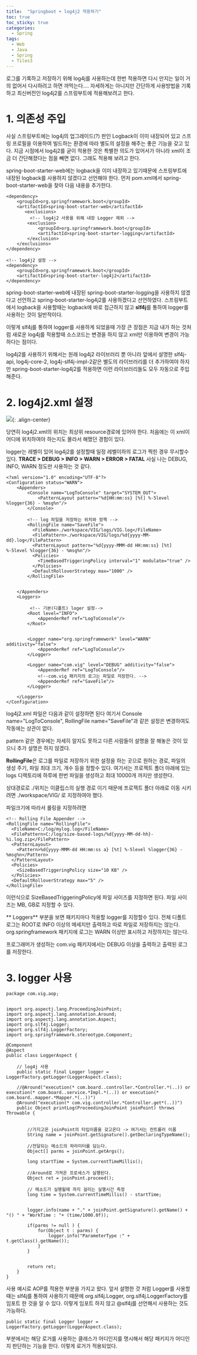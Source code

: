 ```yaml
---
title:  "Springboot + log4j2 적용하기"
toc: true
toc_sticky: true
categories:
  - Spring
tags:  
  - Web
  - Java
  - Spring
  - Tiles3
---
```

로그를 기록하고 저장하기 위해 log4j를 사용하는데 한번 적용하면 다시 만지는 일이 거의 없어서 다시하려고 하면 까먹는다.... 자세하게는 아니지만 간단하게 사용방법을 기록하고 최신버전인 log4j2를 스프링부트에 적용해보려고 한다. 

# 1. 의존성 주입
사실 스프링부트에는 log4j의 업그레이드(?) 판인 Logback이 이미 내장되어 있고 스프링 프로필을 이용하여 빌드하는 환경에 따라 별도의 설정을 해주는 좋은 기능을 갖고 있다. 지금 시점에서 log4j2를 굳이 적용한 것은 특별한 의도가 있어서가 아니라 xml이 조금 더 간단해졌다는 점을 빼면 없다. 그래도 적용해 보려고 한다.

spring-boot-starter-web에는 logback을 이미 내장하고 있기때문에 스프링부트에 내장된 logback를 사용하지 않겠다고 선언해야 한다. 먼저 pom.xml에서  spring-boot-starter-web을 찾아 다음 내용을 추가한다.

```
<dependency>
	<groupId>org.springframework.boot</groupId>
	<artifactId>spring-boot-starter-web</artifactId>				
	   <exclusions>
		 <!-- log4j2 사용을 위해 내장 Logger 제외 -->
		<exclusion>
			<groupId>org.springframework.boot</groupId>
			<artifactId>spring-boot-starter-logging</artifactId>
		</exclusion>
	</exclusions>
</dependency>

<!-- log4j2 설정 -->
<dependency>
	<groupId>org.springframework.boot</groupId>
	<artifactId>spring-boot-starter-log4j2</artifactId>
</dependency>
```

spring-boot-starter-web에 내장된 spring-boot-starter-logging을 사용하지 않겠다고 선언하고 spring-boot-starter-log4j2를 사용하겠다고 선언하였다. 스프링부트에서 logback을 사용할때는 logback에 바로 접근하지 않고 **slf4j**를 통하여 logger를 사용하는 것이 일반적이다. 

이렇게 slf4j를 통하여 logger를 사용하게 되었을때 가장 큰 장점은 지금 내가 하는 것처럼 새로운 log4j를 적용할때 소스코드는 변경을 하지 않고 xml만 이용하여 변경이 가능하다는 점이다. 


log4j2를 사용하기 위해서는 원래 log4j2 라이브러리 뿐 아니라 앞에서 설명한 slf4j-api, log4j-core-2, log4j-slf4j-impl-2같은 별도의 라이브러리를 더 추가하여야 하지만 spring-boot-starter-log4j2를 적용하면 이런 라이브러리들도 모두 자동으로 주입해준다. 

# 2. log4j2.xml 설정
![](/assets/images/it/imlog6e54j32g.png){: .align-center}

당연히 log4j2.xml의 위치는 최상위 resource경로에 있어야 한다. 처음에는 이 xml이 어디에 위치하여야 하는지도 몰라서 해맸던 경험이 있다.

logger는 레벨이 있어 log4j2를 설정할때 일정 레벨이하의 로그가 찍힌 경우 무시할수 있다. 
**TRACE > DEBUG > INFO > WARN > ERROR > FATAL**
사실 나는 DEBUG, INFO, WARN 정도만 사용하는 것 같다. 



```
<?xml version="1.0" encoding="UTF-8"?>
<Configuration status="WARN">
    <Appenders>
        <Console name="LogToConsole" target="SYSTEM_OUT">
            <PatternLayout pattern="%d{HH:mm:ss} [%t] %-5level %logger{36} - %msg%n"/>
        </Console>
        
        <!-- log 파일을 저장하는 위치와 정책 -->
		<RollingFile name="SaveFile">
		  <FileName>./workspace/VIG/logs/VIG.log</FileName>
		  <FilePattern>./workspace/VIG/logs/%d{yyyy-MM-dd}.log</FilePattern>
		  <PatternLayout pattern="%d{yyyy-MMM-dd HH:mm:ss} [%t] %-5level %logger{36} - %msg%n"/>	
		  <Policies>
		    <TimeBasedTriggeringPolicy interval="1" modulate="true" />
		  </Policies>
		  <DefaultRolloverStrategy max="1000" />
		</RollingFile>
        
        
    </Appenders>
    <Loggers>
    
         <!-- 기본(디폴트) loger 설정-->
        <Root level="INFO">
            <AppenderRef ref="LogToConsole"/>
        </Root>
        
        
        <Logger name="org.springframework" level="WARN" additivity="false">
            <AppenderRef ref="LogToConsole"/>
        </Logger>
    
        <Logger name="com.vig" level="DEBUG" additivity="false">
            <AppenderRef ref="LogToConsole"/>
            <!--com.vig 패키지의 로그는 파일로 저장한다. -->
            <AppenderRef ref="SaveFile"/>
        </Logger>

    </Loggers>
</Configuration>
```

log4j2.xml 파일은 다음과 같이 설정하면 된다 여기서  Console name="LogToConsole", RollingFile name="SaveFile"과 같은 설정은 변경하여도 작동에는 상관이 없다. 

pattern 같은 경우에는 자세히 알지도 못하고 다른 사람들이 설명을 잘 해놓은 것이 있으니 추가 설명은 하지 않겠다. 

**RollingFile**은 로그를 파일로 저장하기 위한 설정을 하는 곳으로 원하는 경로, 파일의 생성 주기, 파일 최대 크기, 개수 등을 정할수 있다. 여기서는 프로젝트 폴더 아래에 있는 logs 디렉토리에 하루에 한번 파일을 생성하고 최대 10000개 까지만 생성한다.

상대경로로 ./위치는 이클립스의 실행 경로 이기 때문에 프로젝트 폴더 아래로 이동 시키려면 ./workspace/VIG/ 로 지정하여야 했다.

파일크기에 따라서 롤링을 지정하려면 
```
<!-- Rolling File Appender -->
<RollingFile name="RollingFile">
  <FileName>C:/log/mylog.log</FileName>
  <FilePattern>C:/log/size-based-logs/%d{yyyy-MM-dd-hh}-%i.log.zip</FilePattern>
  <PatternLayout>
	<Pattern>%d{yyyy-MMM-dd HH:mm:ss a} [%t] %-5level %logger{36} - %msg%n</Pattern>
  </PatternLayout>
  <Policies>
	<SizeBasedTriggeringPolicy size="10 KB" />
  </Policies>
  <DefaultRolloverStrategy max="5" />
</RollingFile>   
```
이런식으로 SizeBasedTriggeringPolicy에 파일 사이즈를 지정하면 된다. 파일 사이즈는 MB, GB로 지정할 수 있다.



** Loggers** 부분을 보면 패키지마다 적용할 logger를 지정할수 있다. 전체 디폴트 로그는 ROOT로 INFO 이상의 메세지만 출력하고 따로 파일로 저장하지는 않는다. org.springframework 패키지에 로그는 WARN 이상만 표시하고 저장하지는 않는다. 

프로그래머가 생성하는 com.vig 패키지에서는 DEBUG 이상을 출력하고 출력된 로그를 저장한다. 


# 3. logger 사용

```
package com.vig.aop;


import org.aspectj.lang.ProceedingJoinPoint;
import org.aspectj.lang.annotation.Around;
import org.aspectj.lang.annotation.Aspect;
import org.slf4j.Logger;
import org.slf4j.LoggerFactory;
import org.springframework.stereotype.Component;

@Component
@Aspect
public class LoggerAspect {

	// log4j 사용
	public static final Logger logger = LoggerFactory.getLogger(LoggerAspect.class); 

	//@Around("execution(* com.board..controller.*Controller.*(..)) or execution(* com.board..service.*Impl.*(..)) or execution(* com.board..mapper.*Mapper.*(..))")
	@Around("execution(* com.vig.controller.*Controller.get*(..))")
	public Object printLog(ProceedingJoinPoint joinPoint) throws Throwable {
		
		
		//가지고온 joinPoint의 타입이름을 갖고온다 -> 여기서는 컨트롤러 이름
		String name = joinPoint.getSignature().getDeclaringTypeName();
		
		//전달되는 메소드의 파라미터를 담는다.
		Object[] parms = joinPoint.getArgs();		
		
		long startTime = System.currentTimeMillis();
		
		//Around로 가져온 프로세스가 실행된다.
		Object ret = joinPoint.proceed();
		
		// 메소드가 실행될때 까지 걸리는 실행시간 측정
		long time = System.currentTimeMillis() - startTime;
	
		
		logger.info(name + "." + joinPoint.getSignature().getName() + "() " + "WorkTime : "+ (time/1000.0f));
	
		if(parms != null ) {
			for(Object t : parms) {
				logger.info("ParameterType :" + t.getClass().getName());
			}
		}

		
		return ret;
	}
}

```

사용 예시로 AOP를 적용한 부분을 가지고 왔다. 앞서 설명한 것 처럼 Logger를 사용할때는 slf4j를 통하여 사용하기 때문에 org.slf4j.Logger, org.slf4j.LoggerFactory를 임포트 한 것을 알 수 있다. 이렇게 임포트 하지 않고 @slf4j를 선언해서 사용하는 것도 가능하다.

```
public static final Logger logger = LoggerFactory.getLogger(LoggerAspect.class); 
```	
  
부분에서는 해당 로거를 사용하는 클래스가 어디인지를 명시해서 해당 패키지가 어디인지 판단하는 기능을 한다. 이렇게 로거가 적용되었다. 
 
